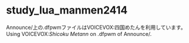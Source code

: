 # study_lua_manmen2414
Announce/上の.dfpwmファイルはVOICEVOX:四国めたんを利用しています。
Using VOICEVOX:_Shicoku Metann_ on .dfpwm of Announce/. 